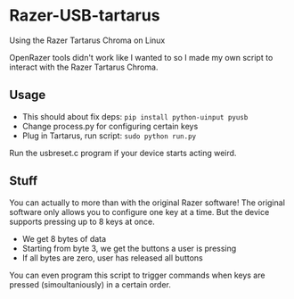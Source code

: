 # Razer-USB-tartarus
Using the Razer Tartarus Chroma on Linux

OpenRazer tools didn't work like I wanted to so I made my own script to interact with the Razer Tartarus Chroma.

## Usage
* This should about fix deps:
`pip install python-uinput pyusb`
* Change process.py for configuring certain keys
* Plug in Tartarus, run script:
`sudo python run.py`

Run the usbreset.c program if your device starts acting weird.

## Stuff
You can actually to more than with the original Razer software! The original software only allows you to configure one key at a time. But the device supports pressing up to 8 keys at once.

* We get 8 bytes of data
* Starting from byte 3, we get the buttons a user is pressing
* If all bytes are zero, user has released all buttons

You can even program this script to trigger commands when keys are pressed (simoultaniously) in a certain order.

